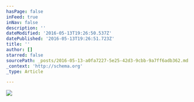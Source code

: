 ```yaml
---
hasPage: false
inFeed: true
inNav: false
description: ''
dateModified: '2016-05-13T19:26:50.537Z'
datePublished: '2016-05-13T19:26:51.723Z'
title: ''
author: []
starred: false
sourcePath: _posts/2016-05-13-a0fa7227-5e25-42d3-9cbb-9a7ff6adb362.md
_context: 'http://schema.org'
_type: Article

---
```

![](https://the-grid-user-content.s3-us-west-2.amazonaws.com/1ae95008-6d8f-483e-abd3-76b96f146cf9.jpg)